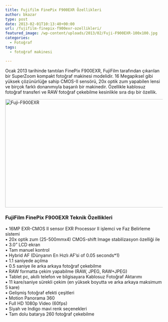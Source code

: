 ```yaml
---
title: Fujifilm FinePix F900EXR Özellikleri
author: bkazar
type: post
date: 2013-02-01T10:13:40+00:00
url: /fujifilm-finepix-f900exr-ozellikleri/
featured_image: /wp-content/uploads/2013/02/Fuji-F900EXR-100x100.jpg
categories:
  - Fotoğraf
tags:
  - fotoğraf makinesi

---
```

Ocak 2013 tarihinde tanıtılan FinePix F900EXR, FujiFilm tarafından çıkarılan bir SuperZoom kompakt fotoğraf makinesi modelidir. 16 Megapiksel gibi yüksek çözünürlüğe sahip CMOS-II sensörü, 20x optik zum yapabilen lensi ve birçok farklı donanımıyla başarılı bir makinedir. Özellikle kablosuz fotoğraf transferi ve RAW fotoğraf çekebilme kesinlikle sıra dışı bir özellik.

<img class="aligncenter size-full wp-image-11449" alt="Fuji-F900EXR" src="https://www.murekkep.org/wp-content/uploads/2013/02/Fuji-F900EXR.jpg" width="535" height="345" srcset="https://www.murekkep.org/wp-content/uploads/2013/02/Fuji-F900EXR.jpg 535w, https://www.murekkep.org/wp-content/uploads/2013/02/Fuji-F900EXR-400x257.jpg 400w, https://www.murekkep.org/wp-content/uploads/2013/02/Fuji-F900EXR-50x32.jpg 50w, https://www.murekkep.org/wp-content/uploads/2013/02/Fuji-F900EXR-125x80.jpg 125w, https://www.murekkep.org/wp-content/uploads/2013/02/Fuji-F900EXR-300x193.jpg 300w, https://www.murekkep.org/wp-content/uploads/2013/02/Fuji-F900EXR-472x305.jpg 472w" sizes="(max-width: 535px) 100vw, 535px" /> 

### FujiFilm FinePix F900EXR Teknik Özellikleri

• 16MP EXR-CMOS II sensor EXR Processor II işlemci ve Faz Belirleme sistemi  
• 20x optik zum (25-500mmx4) CMOS-shift Image stabilizasyon özelliği ile  
• 3.0” LCD ekran  
• Tam manuel kontrol  
• Hybrid AF (Dünyanın En Hızlı AF’si of 0.05 seconds*1)  
• 1.1 saniyede açılma  
• 0.5 saniye ile arka arkaya fotoğraf çekebilme  
• RAW formatta çekim yapabilme (RAW, JPEG, RAW+JPEG)  
• Tablet pc, akıllı telefon ve bilgisayara Kablosuz Fotoğraf Aktarımı  
• 11 kare/saniye sürekli çekim (en yüksek boyutta ve arka arkaya maksimum 5 kare)  
• Gelişmiş fotoğraf efekti çeşitleri  
• Motion Panorama 360  
• Full HD 1080p Video (60fps)  
• Siyah ve Indigo mavi renk seçenekleri  
• Tam dolu batarya 260 fotoğraf çekebilme

&nbsp;